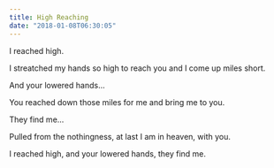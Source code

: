```yaml
---
title: High Reaching
date: "2018-01-08T06:30:05"
---
```


I reached high.

I streatched my hands so high to reach you and I come up miles short.

And your lowered hands...

You reached down those miles for me and bring me to you.

They find me...

Pulled from the nothingness, at last I am in heaven, with you.

I reached high, and your lowered hands, they find me.